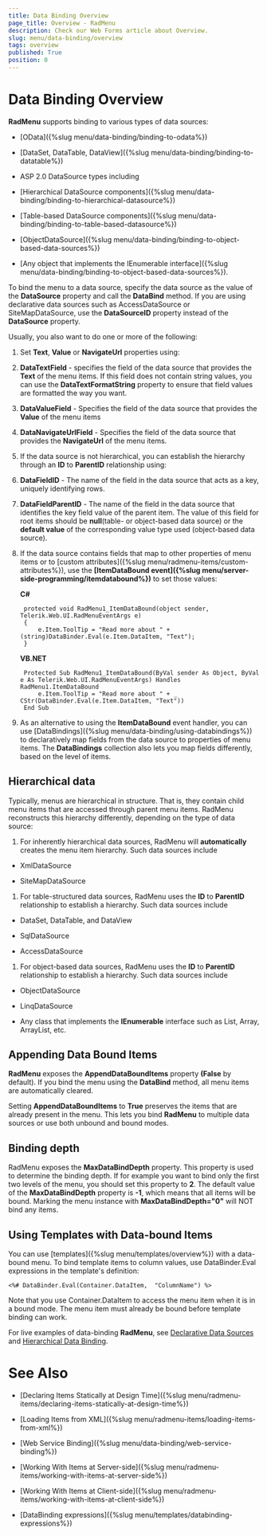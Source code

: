 ```yaml
---
title: Data Binding Overview
page_title: Overview - RadMenu
description: Check our Web Forms article about Overview.
slug: menu/data-binding/overview
tags: overview
published: True
position: 0
---
```


# Data Binding Overview


**RadMenu** supports binding to various types of data sources:

* [OData]({%slug menu/data-binding/binding-to-odata%})

* [DataSet, DataTable, DataView]({%slug menu/data-binding/binding-to-datatable%})

* ASP 2.0 DataSource types including

* [Hierarchical DataSource components]({%slug menu/data-binding/binding-to-hierarchical-datasource%})

* [Table-based DataSource components]({%slug menu/data-binding/binding-to-table-based-datasource%})

* [ObjectDataSource]({%slug menu/data-binding/binding-to-object-based-data-sources%})

* [Any object that implements the IEnumerable interface]({%slug menu/data-binding/binding-to-object-based-data-sources%}).

To bind the menu to a data source, specify the data source as the value of the **DataSource** property and call the **DataBind** method. If you are using declarative data sources such as AccessDataSource or SiteMapDataSource, use the **DataSourceID** property instead of the **DataSource** property.

Usually, you also want to do one or more of the following:

1. Set **Text**, **Value** or **NavigateUrl** properties using:

1. **DataTextField** - specifies the field of the data source that provides the **Text** of the menu items. If this field does not contain string values, you can use the **DataTextFormatString** property to ensure that field values are formatted the way you want.

1. **DataValueField** - Specifies the field of the data source that provides the **Value** of the menu items

1. **DataNavigateUrlField** - Specifies the field of the data source that provides the **NavigateUrl** of the menu items.

1. If the data source is not hierarchical, you can establish the hierarchy through an **ID** to **ParentID** relationship using:

1. **DataFieldID** - The name of the field in the data source that acts as a key, uniquely identifying rows.

1. **DataFieldParentID** - The name of the field in the data source that identifies the key field value of the parent item. The value of this field for root items should be **null**(table- or object-based data source) or the **default value** of the corresponding value type used (object-based data source).

1. If the data source contains fields that map to other properties of menu items or to [custom attributes]({%slug menu/radmenu-items/custom-attributes%}), use the **[ItemDataBound event]({%slug menu/server-side-programming/itemdatabound%})** to set those values:

	**C#**
	
		protected void RadMenu1_ItemDataBound(object sender, Telerik.Web.UI.RadMenuEventArgs e) 
		{ 
			e.Item.ToolTip = "Read more about " + (string)DataBinder.Eval(e.Item.DataItem, "Text");
		}
		
	**VB.NET**
	
		Protected Sub RadMenu1_ItemDataBound(ByVal sender As Object, ByVal e As Telerik.Web.UI.RadMenuEventArgs) Handles RadMenu1.ItemDataBound
			e.Item.ToolTip = "Read more about " + _  CStr(DataBinder.Eval(e.Item.DataItem, "Text"))
		End Sub


1. As an alternative to using the **ItemDataBound** event handler, you can use [DataBindings]({%slug menu/data-binding/using-databindings%}) to declaratively map fields from the data source to properties of menu items. The **DataBindings** collection also lets you map fields differently, based on the level of items.

## Hierarchical data

Typically, menus are hierarchical in structure. That is, they contain child menu items that are accessed through parent menu items. RadMenu reconstructs this hierarchy differently, depending on the type of data source:

1. For inherently hierarchical data sources, RadMenu will **automatically** creates the menu item hierarchy. Such data sources include

* XmlDataSource

* SiteMapDataSource

1. For table-structured data sources, RadMenu uses the **ID** to **ParentID** relationship to establish a hierarchy. Such data sources include

* DataSet, DataTable, and DataView

* SqlDataSource

* AccessDataSource

1. For object-based data sources, RadMenu uses the **ID** to **ParentID** relationship to establish a hierarchy. Such data sources include

* ObjectDataSource

* LinqDataSource

* Any class that implements the **IEnumerable** interface such as List, Array, ArrayList, etc.

## Appending Data Bound Items

**RadMenu** exposes the **AppendDataBoundItems** property **(False** by default). If you bind the menu using the **DataBind** method, all menu items are automatically cleared.

Setting **AppendDataBoundItems** to **True** preserves the items that are already present in the menu. This lets you bind **RadMenu** to multiple data sources or use both unbound and bound modes.

## Binding depth

RadMenu exposes the **MaxDataBindDepth** property. This property is used to determine the binding depth. If for example you want to bind only the first two levels of the menu, you should set this property to **2**. The default value of the **MaxDataBindDepth** property is **-1**, which means that all items will be bound. Marking the menu instance with **MaxDataBindDepth="0"** will NOT bind any items.

## Using Templates with Data-bound Items

You can use [templates]({%slug menu/templates/overview%}) with a data-bound menu. To bind template items to column values, use DataBinder.Eval expressions in the template's definition:

````ASP.NET
<%# DataBinder.Eval(Container.DataItem,  "ColumnName") %>
````


Note that you use Container.DataItem to access the menu item when it is in a bound mode. The menu item must already be bound before template binding can work.

For live examples of data-binding **RadMenu**, see [Declarative Data Sources](https://demos.telerik.com/aspnet-ajax/Menu/Examples/Programming/DeclarativeDataSources/DefaultCS.aspx) and [Hierarchical Data Binding](https://demos.telerik.com/aspnet-ajax/Menu/Examples/Programming/HierarchicalBinding/DefaultCS.aspx).

# See Also

 * [Declaring Items Statically at Design Time]({%slug menu/radmenu-items/declaring-items-statically-at-design-time%})

 * [Loading Items from XML]({%slug menu/radmenu-items/loading-items-from-xml%})

 * [Web Service Binding]({%slug menu/data-binding/web-service-binding%})

 * [Working With Items at Server-side]({%slug menu/radmenu-items/working-with-items-at-server-side%})

 * [Working With Items at Client-side]({%slug menu/radmenu-items/working-with-items-at-client-side%})

 * [DataBinding expressions]({%slug menu/templates/databinding-expressions%})
